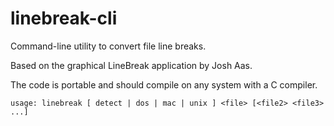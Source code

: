 linebreak-cli
=============

Command-line utility to convert file line breaks.

Based on the graphical LineBreak application by Josh Aas.

The code is portable and should compile on any system with a C compiler.

    usage: linebreak [ detect | dos | mac | unix ] <file> [<file2> <file3> ...]
